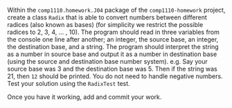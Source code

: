 Within the `comp1110.homework.J04` package of the `comp1110-homework` project,
create a class `Radix` that is able to convert numbers between
different radices (also known as bases) (for simplicity we
restrict the possible radices to 2, 3, 4, ... , 10). The
program should read in three variables from the console one
line after another; an integer, the source base, an integer,
the destination base, and a string. The program should
interpret the string as a number in source base and output
 it as a number in destination base (using the source and
 destination base number system). e.g. Say your source base
 was 3 and the destination base was 5. Then if the string
 was 21, then `12` should be printed. You do not need to
 handle negative numbers. Test your solution using the
 `RadixTest` test.


 Once you have it working, add and commit your work.
